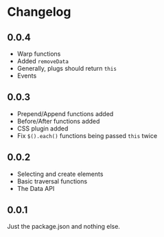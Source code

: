 # Changelog

## 0.0.4

- Warp functions
- Added `removeData`
- Generally, plugs should return `this`
- Events

## 0.0.3

- Prepend/Append functions added
- Before/After functions added
- CSS plugin added
- Fix `$().each()` functions being passed `this` twice

## 0.0.2

- Selecting and create elements
- Basic traversal functions
- The Data API

## 0.0.1

Just the package.json and nothing else.

